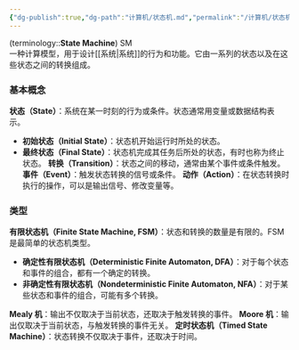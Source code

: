 ```yaml
---
{"dg-publish":true,"dg-path":"计算机/状态机.md","permalink":"/计算机/状态机/","dgPassFrontmatter":true,"noteIcon":"","created":"2024-10-15T16:23:19.749+08:00","updated":"2025-06-20T23:20:40.797+08:00"}
---
```



(terminology::**State Machine**) SM  
一种计算模型，用于设计[[系统\|系统]]的行为和功能。它由一系列的状态以及在这些状态之间的转换组成。
### 基本概念
**状态（State）**：系统在某一时刻的行为或条件。状态通常用变量或数据结构表示。
- **初始状态（Initial State）**：状态机开始运行时所处的状态。
- **最终状态（Final State）**：状态机完成其任务后所处的状态，有时也称为终止状态。
**转换（Transition）**：状态之间的移动，通常由某个事件或条件触发。
**事件（Event）**：触发状态转换的信号或条件。
**动作（Action）**：在状态转换时执行的操作，可以是输出信号、修改变量等。

### 类型
**有限状态机（Finite State Machine, FSM）**：状态和转换的数量是有限的。FSM是最简单的状态机类型。
- **确定性有限状态机（Deterministic Finite Automaton, DFA）**：对于每个状态和事件的组合，都有一个确定的转换。
- **非确定性有限状态机（Nondeterministic Finite Automaton, NFA）**：对于某些状态和事件的组合，可能有多个转换。

**Mealy 机**：输出不仅取决于当前状态，还取决于触发转换的事件。
**Moore 机**：输出仅取决于当前状态，与触发转换的事件无关。
**定时状态机（Timed State Machine）**：状态转换不仅取决于事件，还取决于时间。

